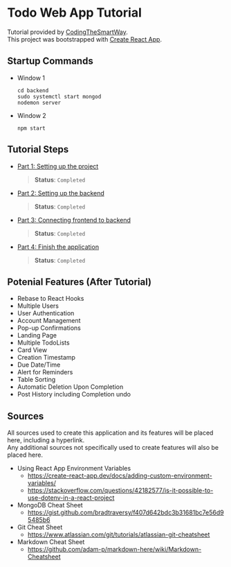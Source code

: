 # Todo Web App Tutorial

Tutorial provided by [CodingTheSmartWay](https://codingthesmartway.com/). \
This project was bootstrapped with [Create React App](https://github.com/facebook/create-react-app).

## Startup Commands

* Window 1
    ```
    cd backend
    sudo systemctl start mongod
    nodemon server
    ```
* Window 2
    ```
    npm start
    ```

## Tutorial Steps

* [Part 1: Setting up the project](https://codingthesmartway.com/the-mern-stack-tutorial-building-a-react-crud-application-from-start-to-finish-part-1/)
    > **Status**: `Completed`
* [Part 2: Setting up the backend](https://codingthesmartway.com/the-mern-stack-tutorial-building-a-react-crud-application-from-start-to-finish-part-2/)
    > **Status**: `Completed`
* [Part 3: Connecting frontend to backend](https://codingthesmartway.com/the-mern-stack-tutorial-building-a-react-crud-application-from-start-to-finish-part-3/)
    > **Status**: `Completed`
* [Part 4: Finish the application](https://codingthesmartway.com/the-mern-stack-tutorial-building-a-react-crud-application-from-start-to-finish-part-4/)
    > **Status**: `Completed`

## Potenial Features (After Tutorial)

* Rebase to React Hooks
* Multiple Users
* User Authentication
* Account Management
* Pop-up Confirmations
* Landing Page
* Multiple TodoLists
* Card View
* Creation Timestamp
* Due Date/Time
* Alert for Reminders
* Table Sorting
* Automatic Deletion Upon Completion
* Post History including Completion undo

## Sources

All sources used to create this application and its features will be placed here, including a hyperlink. \
Any additional sources not specifically used to create features will also be placed here.

* Using React App Environment Variables
    * https://create-react-app.dev/docs/adding-custom-environment-variables/
    * https://stackoverflow.com/questions/42182577/is-it-possible-to-use-dotenv-in-a-react-project
* MongoDB Cheat Sheet
    * https://gist.github.com/bradtraversy/f407d642bdc3b31681bc7e56d95485b6
* Git Cheat Sheet
    * https://www.atlassian.com/git/tutorials/atlassian-git-cheatsheet
* Markdown Cheat Sheet
    * https://github.com/adam-p/markdown-here/wiki/Markdown-Cheatsheet
